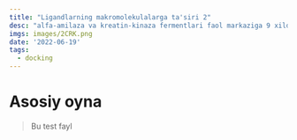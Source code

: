 ```yaml
---
title: "Ligandlarning makromolekulalarga ta'siri 2"
desc: "alfa-amilaza va kreatin-kinaza fermentlari faol markaziga 9 xildagi biologik faol moddalarning ta'siri"
imgs: images/2CRK.png
date: '2022-06-19'
tags:
  - docking
---
```


# Asosiy oyna
> Bu test fayl